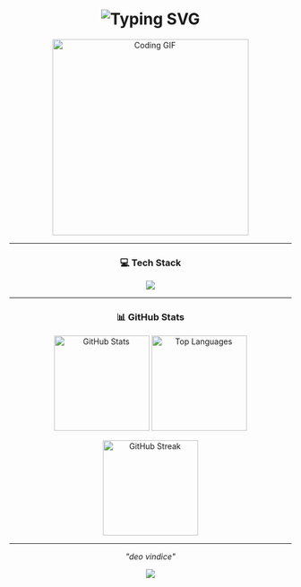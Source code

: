 <h1 align="center">
  <img src="https://readme-typing-svg.herokuapp.com?font=Inter&weight=600&size=28&duration=4000&pause=1000&color=2B5CAE&center=true&vCenter=true&width=500&lines=Hi+👋,+I'm+Vincent;Welcome+to+my+GitHub!" alt="Typing SVG" />
</h1>

<p align="center">
  <img src="https://media1.giphy.com/media/l4Ki01RIvdIQVFhqE/giphy.gif" width="350" alt="Coding GIF"/>
</p>

---

<h3 align="center">💻 Tech Stack</h3>

<p align="center">
  <img src="https://skillicons.dev/icons?i=laravel,flutter,js,nodejs,mongodb,mysql,github" />
</p>

---

<h3 align="center">📊 GitHub Stats</h3>

<p align="center">
  <img height="170" src="https://github-readme-stats.vercel.app/api?username=Vincent140206&show_icons=true&theme=tokyonight&hide_border=true" alt="GitHub Stats"/>
  <img height="170" src="https://github-readme-stats.vercel.app/api/top-langs/?username=Vincent140206&layout=compact&theme=tokyonight&hide_border=true" alt="Top Languages"/>
</p>

<p align="center">
  <img height="170" src="https://streak-stats.demolab.com?user=Vincent140206&theme=tokyonight&hide_border=true" alt="GitHub Streak" />
</p>

---

<p align="center">
  <em>"deo vindice"</em>
</p>

<p align="center">
  <img src="https://capsule-render.vercel.app/api?type=waving&color=00BFFF&height=120&section=footer"/>
</p>
